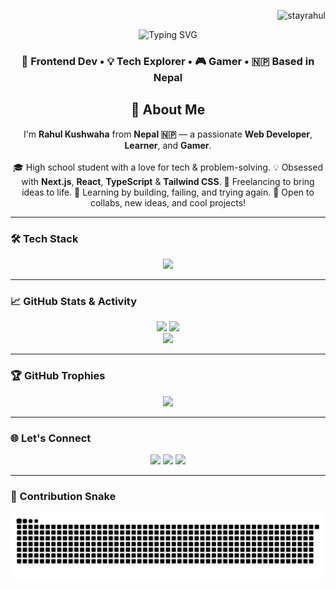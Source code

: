 <!-- profile views -->
<p align="right">
  <img src="https://komarev.com/ghpvc/?username=stayrahul&label=Profile%20views&color=0e75b6&style=flat" alt="stayrahul" />
</p>

<!-- animated header -->
<p align="center">
  <img src="https://readme-typing-svg.demolab.com?font=Fira+Code&weight=500&size=24&pause=1000&color=0d6efd&center=true&vCenter=true&width=435&lines=Hi+I'm+Rahul+Kushwaha!;Web+Developer+%F0%9F%92%BB;Lifelong+Learner+%F0%9F%91%A8%E2%80%8D%F0%9F%92%BB;Gamer+%F0%9F%A4%B8%E2%80%8D%E2%99%82%EF%B8%8F+from+Nepal+%F0%9F%87%B3%F0%9F%87%B5" alt="Typing SVG" />
</p>

<!-- Tagline -->
<h3 align="center">🚀 Frontend Dev • 💡 Tech Explorer • 🎮 Gamer • 🇳🇵 Based in Nepal</h3>



<!-- About Me -->
<h2 align="center"> 👋 About Me </h2>

<p align="center">
  I'm <strong>Rahul Kushwaha</strong> from <strong>Nepal 🇳🇵</strong> — a passionate <strong>Web Developer</strong>, <strong>Learner</strong>, and <strong>Gamer</strong>. 
  <br /><br />
  🎓 High school student with a love for tech & problem-solving.  
  💡 Obsessed with <strong>Next.js</strong>, <strong>React</strong>, <strong>TypeScript</strong> & <strong>Tailwind CSS</strong>.  
  💼 Freelancing to bring ideas to life.  
  🚀 Learning by building, failing, and trying again.  
  🌱 Open to collabs, new ideas, and cool projects!  
</p>

---

### 🛠️ Tech Stack

<p align="center">
  <img src="https://skillicons.dev/icons?i=js,ts,react,nextjs,tailwind,html,css,nodejs,git,github,figma,vscode" />
</p>

---

### 📈 GitHub Stats & Activity

<p align="center">
  <img src="https://github-readme-stats.vercel.app/api?username=stayrahul&show_icons=true&theme=tokyonight&hide_border=true" width="48%" />
  <img src="https://github-readme-streak-stats.herokuapp.com/?user=stayrahul&theme=tokyonight&hide_border=true" width="48%" />
  <br />
  <img src="https://github-readme-stats.vercel.app/api/top-langs/?username=stayrahul&layout=compact&theme=tokyonight&hide_border=true" width="48%" />
</p>

---

### 🏆 GitHub Trophies

<p align="center">
  <img src="https://github-profile-trophy.vercel.app/?username=stayrahul&theme=discord&no-frame=true&no-bg=true&margin-w=4" />
</p>

---

### 🌐 Let's Connect

<p align="center">
  <a href="https://www.facebook.com/stayrahul" target="_blank"><img src="https://img.shields.io/badge/Facebook-1877F2?style=for-the-badge&logo=facebook&logoColor=white" /></a>
  <a href="https://instagram.com/stayrahul" target="_blank"><img src="https://img.shields.io/badge/Instagram-E4405F?style=for-the-badge&logo=Instagram&logoColor=white" /></a>
  <a href="mailto:rahul7926963@gmail.com"><img src="https://img.shields.io/badge/-Gmail-%23333?style=for-the-badge&logo=gmail&logoColor=white" /></a>
</p>

---

### 🐍 Contribution Snake
<p align="center">
  <picture>
    <source media="(prefers-color-scheme: dark)" 
      srcset="https://raw.githubusercontent.com/stayrahul/stayrahul/output/github-contribution-grid-snake-dark.svg" />
    <source media="(prefers-color-scheme: light)" 
      srcset="https://raw.githubusercontent.com/stayrahul/stayrahul/output/github-contribution-grid-snake.svg" />
    <img alt="github-snake" src="https://raw.githubusercontent.com/stayrahul/stayrahul/output/github-contribution-grid-snake.svg" />
  </picture>
</p>

